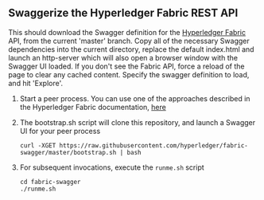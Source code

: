 ## Swaggerize the Hyperledger Fabric REST API

This should download the Swagger definition for the [Hyperledger Fabric](https://github.com/hyperledger/fabric/) API, from the current 'master' branch. Copy all of the necessary Swagger dependencies into the current directory, replace the default index.html and launch an http-server which will also open a browser window with the Swagger UI loaded. If you don't see the Fabric API, force a reload of the page to clear any cached content. Specify the swagger definition to load, and hit 'Explore'.

1. Start a peer process. You can use one of the approaches described in the Hyperledger Fabric documentation, [here](http://hyperledger-fabric.readthedocs.io/en/latest/Setup/Network-setup/)

1. The bootstrap.sh script will clone this repository, and launch a Swagger UI for your peer process
   ```
   curl -XGET https://raw.githubusercontent.com/hyperledger/fabric-swagger/master/bootstrap.sh | bash
   ```

1. For subsequent invocations, execute the `runme.sh` script
   ```
   cd fabric-swagger
   ./runme.sh
   ```
